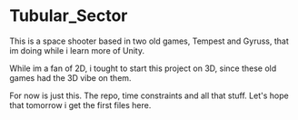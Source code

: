 # Tubular_Sector

This is a space shooter based in two old games, Tempest and Gyruss, that im doing while i learn more of Unity.

While im a fan of 2D, i tought to start this project on 3D, since these old games had the 3D vibe on them.

For now is just this. The repo, time constraints and all that stuff. Let's hope that tomorrow i get the first files here.
